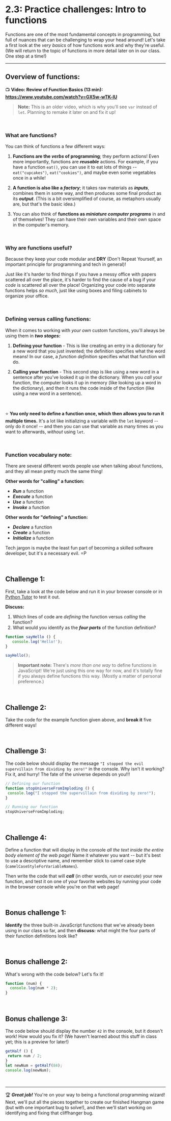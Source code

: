 # 2.3: Practice challenges: Intro to functions

Functions are one of the most fundamental concepts in programming, but full of nuances that can be challenging to wrap your head around! Let's take a first look at the *very basics* of how functions work and why they're useful. (We will return to the topic of functions in more detail later on in our class. One step at a time!)

<hr/>

## Overview of functions:

📺 **Video: Review of Function Basics (13 min): https://www.youtube.com/watch?v=GX5w-wTK-lU**

  > **Note:** This is an older video, which is why you'll see `var` instead of `let`. Planning to remake it later on and fix it up!

<br/>

### What are functions?

You can think of functions a few different ways:

  1. **Functions are the *verbs* of programming**; they perform actions! Even more importantly, functions are ***reusable*** actions. For example, if you have a function `eat()`, you can use it to eat lots of things -- `eat("cupcakes")`, `eat("cookies")`, and maybe even some vegetables once in a while!
  
  2. **A function is also like a *factory***; it takes raw materials as ***inputs***, combines them in some way, and then produces some final product as its ***output***. (This is a bit oversimplified of course, as metaphors usually are, but that's the basic idea.)
  
  3. You can also think of **functions as *miniature computer programs*** in and of themselves! They can have their own variables and their own space in the computer's memory.

<br/>

### Why are functions useful?

Because they keep your code modular and **DRY** (Don't Repeat Yourself, an important principle for programming and tech in general)!

Just like it's harder to find things if you have a messy office with papers scattered all over the place, it's harder to find the cause of a bug if your *code* is scattered all over the place! Organizing your code into separate functions helps *so much*, just like using boxes and filing cabinets to organize your office.

<br/>

### Defining versus calling functions:

When it comes to working with *your own* custom functions, you'll always be using them in ***two stages:***

  1. **Defining your function** - This is like creating an entry in a dictionary for a new word that you just invented; the definition specifies what the word means! In our case, a *function definition* specifies what that function will do.
  
  2. **Calling your function** - This second step is like using a new word in a sentence after you've looked it up in the dictionary. When you *call* your function, the computer looks it up in memory (like looking up a word in the dictionary), and then it runs the code inside of the function (like using a new word in a sentence).

<br/>

:star: **You only need to define a function once, which then allows you to run it multiple times.** It's a lot like initializing a variable with the `let` keyword -- only do it once! -- and then you can use that variable as many times as you want to afterwards, *without* using `let`.

<br/>

### Function vocabulary note:

There are several different words people use when talking about functions, and they all mean pretty much the same thing!

**Other words for "calling" a function:**
  - ***Run*** a function  
  - ***Execute*** a function
  - ***Use*** a function
  - ***Invoke*** a function

**Other words for "defining" a function:**  
  - ***Declare*** a function
  - ***Create*** a function
  - ***Initialize*** a function

Tech jargon is maybe the least fun part of becoming a skilled software developer, but it's a necessary evil. =P

<br/>

## Challenge 1:

First, take a look at the code below and run it in your browser console or in [Python Tutor](http://pythontutor.com/javascript.html#mode=edit) to test it out.

**Discuss:**

  1. Which lines of code are *defining* the function versus *calling* the function?
  2. What would you identify as the ***four parts*** of the function definition?

```javascript
function sayHello () {
   console.log('Hello!');
}

sayHello();
```

  > **Important note:** There's *more than one way* to define functions in JavaScript! We're just using this one way for now, and it's totally fine if you always define functions this way. (Mostly a matter of personal preference.)

<br/>

## Challenge 2:

Take the code for the example function given above, and **break it** five different ways! 

<br/>

## Challenge 3:

The code below should display the message `"I stopped the evil supervillain from dividing by zero!"` in the console. Why isn't it working? Fix it, and hurry! The fate of the universe depends on you!!!

```javascript
// Defining our function
function stopUniverseFromImploding () {
 console.log("I stopped the supervillain from dividing by zero!");
}

// Running our function
stopUniverseFromImploding;
```

<br/>

## Challenge 4:

Define a function that will display in the console *all the text inside the entire body element of the web page*! Name it whatever you want -- but it's best to use a descriptive name, and remember stick to camel case  style (`camelCaseStyleForVariableNames`).

Then write the code that will ***call*** (in other words, *run* or *execute*) your new function, and test it on one of your favorite websites by running your code in the browser console while you're on that web page! 

<br/>

## Bonus challenge 1:

**Identify** the three built-in JavaScript functions that we've already been using in our class so far, and then **discuss:** what might the four parts of their function definitions look like?

<br/>

## Bonus challenge 2:

What's wrong with the code below? Let's fix it!

```javascript
function (num) {
  console.log(num * 2);
}
```

<br/>

## Bonus challenge 3:

The code below should display the number `42` in the console, but it doesn't work! How would you fix it? (We haven't learned about this stuff in class yet; this is a preview for later!)

```javascript
getHalf () {
 return num / 2;
}
let newNum = getHalf(84);
console.log(newNum);
```

<br/>

<hr/>

:trophy: ***Great job!*** You're on your way to being a functional programming wizard! Next, we'll put all the pieces together to create our finished Hangman game (but with one important bug to solve!), and then we'll start working on identifying and fixing that cliffhanger bug.
